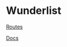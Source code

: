 # Wunderlist

[Routes](./Routes-58767403-eed8-4eac-8dde-9ce18ed1a894.md)

[Docs](./Docs-d045305a-eb35-483a-9f4f-461b5359af89.md)